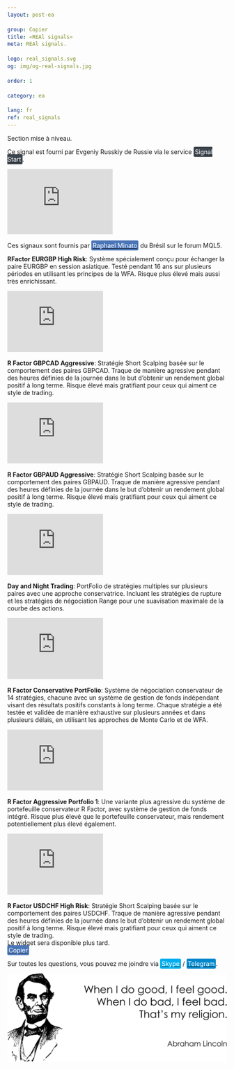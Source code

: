 ```yaml
---
layout: post-ea

group: Copier
title: «REAl signals»
meta: REAl signals.

logo: real_signals.svg
og: img/og-real-signals.jpg

order: 1

category: ea

lang: fr
ref: real_signals
---
```


Section mise à niveau.

Ce signal est fourni par Evgeniy Russkiy de Russie via le service <a href="https://www.signalstart.com/analysis/pipspool/50865" target="_blank"><span style="background-color:#3b434c; color:white; padding:3px; border-radius: 3px">Signal Start</span></a>.  
<iframe frameborder="0" width="242" height="150" src="https://www.signalstart.com/fr/widgets/1/50865?colors=578EBE,FFFFFF,004782"></iframe>

Ces signaux sont fournis par <a href="https://www.mql5.com/en/users/johnmacknamara" target="_blank"><span style="background-color:#4a76b8; color:white; padding:3px; border-radius: 3px">Raphael Minato</span></a> du Brésil sur le forum MQL5.

**RFactor EURGBP High Risk**: Système spécialement conçu pour échanger la paire EURGBP en session asiatique. Testé pendant 16 ans sur plusieurs périodes en utilisant les principes de la WFA. Risque plus élevé mais aussi très enrichissant.  
<iframe frameborder="0" width="220" height="140" src="https://www.mql5.com/en/signals/widget/signal/3ps8"></iframe>

**R Factor GBPCAD Aggressive**: Stratégie Short Scalping basée sur le comportement des paires GBPCAD. Traque de manière agressive pendant des heures définies de la journée dans le but d’obtenir un rendement global positif à long terme. Risque élevé mais gratifiant pour ceux qui aiment ce style de trading.  
<iframe frameborder="0" width="220" height="140" src="https://www.mql5.com/en/signals/widget/signal/3qz7"></iframe>

**R Factor GBPAUD Aggressive**: Stratégie Short Scalping basée sur le comportement des paires GBPAUD. Traque de manière agressive pendant des heures définies de la journée dans le but d’obtenir un rendement global positif à long terme. Risque élevé mais gratifiant pour ceux qui aiment ce style de trading.  
<iframe frameborder="0" width="220" height="140" src="https://www.mql5.com/en/signals/widget/signal/3rvu"></iframe>

**Day and Night Trading**: PortFolio de stratégies multiples sur plusieurs paires avec une approche conservatrice. Incluant les stratégies de rupture et les stratégies de négociation Range pour une suavisation maximale de la courbe des actions.  
<iframe frameborder="0" width="220" height="140" src="https://www.mql5.com/en/signals/widget/signal/3ps9"></iframe>

**R Factor Conservative PortFolio**: Système de négociation conservateur de 14 stratégies, chacune avec un système de gestion de fonds indépendant visant des résultats positifs constants à long terme. Chaque stratégie a été testée et validée de manière exhaustive sur plusieurs années et dans plusieurs délais, en utilisant les approches de Monte Carlo et de WFA.  
<iframe frameborder="0" width="220" height="140" src="https://www.mql5.com/en/signals/widget/signal/3psa"></iframe>

**R Factor Aggressive Portfolio 1**: Une variante plus agressive du système de portefeuille conservateur R Factor, avec système de gestion de fonds intégré. Risque plus élevé que le portefeuille conservateur, mais rendement potentiellement plus élevé également.  
<iframe frameborder="0" width="220" height="140" src="https://www.mql5.com/en/signals/widget/signal/3psb"></iframe>

**R Factor USDCHF High Risk**: Stratégie Short Scalping basée sur le comportement des paires USDCHF. Traque de manière agressive pendant des heures définies de la journée dans le but d’obtenir un rendement global positif à long terme. Risque élevé mais gratifiant pour ceux qui aiment ce style de trading.  
Le widget sera disponible plus tard.  
<a href="https://www.mql5.com/en/signals/530561" target="_blank"><span style="background-color:#4a76b8; color:white; padding:3px; border-radius: 3px">Copier</span></a>

Sur toutes les questions, vous pouvez me joindre via <a href="skype:chutkoy89?call" target="_blank"><span style="background-color:#00aff0; color:white; padding:3px; border-radius: 3px">Skype</span></a> / <a href="https://t.me/chutkoy" target="_blank"><span style="background-color:#0088cc; color:white; padding:3px; border-radius: 3px">Telegram</span></a>.

<a data-fancybox="gallery" href="/img/programming/Lincoln.png"><img src="/img/programming/Lincoln.png" alt=""></a>
